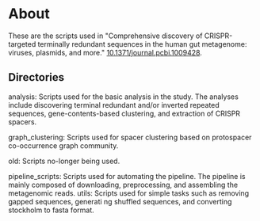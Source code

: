 # About

These are the scripts used in "Comprehensive discovery of CRISPR-targeted terminally redundant sequences in the human gut metagenome: viruses, plasmids, and more." [10.1371/journal.pcbi.1009428](https://doi.org/10.1371/journal.pcbi.1009428).

## Directories

analysis: Scripts used for the basic analysis in the study. The analyses include discovering terminal redundant and/or inverted repeated sequences, gene-contents-based clustering, and extraction of CRISPR spacers.

graph_clustering: Scripts used for spacer clustering based on protospacer co-occurrence graph community.

old: Scripts no-longer being used.

pipeline_scripts: Scripts used for automating the pipeline. The pipeline is mainly composed of downloading, preprocessing, and assembling the metagenomic reads.
utils: Scripts used for simple tasks such as removing gapped sequences, generati
ng shuffled sequences, and converting stockholm to fasta format.
